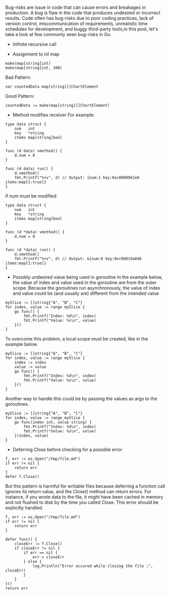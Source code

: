 Bug-risks are issue in code that can cause errors and breakages in production.
A bug is flaw in the code that produces undesired or incorrect results.
Code often has bug-risks due to poor coding practices, lack of version control,
miscommunication of requirements, unrealistic time schedules for development,
and buggy third-party tools,in this post, let's take a look at few commonly
seen bug-risks in Go.

- Infinite recursive call 

- Assignment to nil map

```bigquery
make(map[string]int)
make(map[string]int, 100)
```

Bad Pattern:
```bigquery
var countedData map[string][]ChartElement
```

Good Pattern:
```bigquery
countedData := make(map[string][]ChartElement)
```

- Method modifies receiver
For example:
```bigquery
type data struct {
    num   int
    key   *string
    items map[string]bool
}

func (d data) vmethod() {
    d.num = 8
}

func (d data) run() {
    d.vmethod()
    fmt.Printf("%+v", d) // Output: {num:1 key:0xc0000961e0 items:map[1:true]}
}
```
if num must be modified:
```bigquery
type data struct {
	num   int
	key   *string
	items map[string]bool
}

func (d *data) vmethod() {
	d.num = 8
}

func (d *data) run() {
	d.vmethod()
	fmt.Printf("%+v", d) // Output: &{num:8 key:0xc00010a040 items:map[1:true]}
}
```

- Possibly undesired value being used in goroutine
  In the example below, the value of index and value used in the goroutine are from the outer scope. 
  Because the goroutines run asynchronously, the value of index and value could be (and usually are) different from the intended value
```bigquery
mySlice := []string{"A", "B", "C"}
for index, value := range mySlice {
	go func() {
		fmt.Printf("Index: %d\n", index)
		fmt.Printf("Value: %s\n", value)
	}()
}
```
To overcome this problem, a local scope must be created, like in the example below.
```bigquery
mySlice := []string{"A", "B", "C"}
for index, value := range mySlice {
	index := index
	value := value
	go func() {
		fmt.Printf("Index: %d\n", index)
		fmt.Printf("Value: %s\n", value)
	}()
}
```
Another way to handle this could be by passing the values as args to the goroutines.
```bigquery
mySlice := []string{"A", "B", "C"}
for index, value := range mySlice {
	go func(index int, value string) {
		fmt.Printf("Index: %d\n", index)
		fmt.Printf("Value: %s\n", value)
	}(index, value)
}
```

- Deferring Close before checking for a possible error
```bigquery
f, err := os.Open("/tmp/file.md")
if err != nil {
    return err
}
defer f.Close()
```
But this pattern is harmful for writable files because deferring a function call ignores its return value, 
and the Close() method can return errors. 
For instance, if you wrote data to the file, it might have been cached in memory and not flushed to disk by the time you called Close. 
This error should be explicitly handled.

```bigquery
f, err := os.Open("/tmp/file.md")
if err != nil {
	return err
}

defer func() {
	closeErr := f.Close()
	if closeErr != nil {
		if err == nil {
			err = closeErr
		} else {
			log.Println("Error occured while closing the file :", closeErr)
		}
	}
}()
return err
```